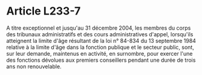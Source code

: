 # Article L233-7

A titre exceptionnel et jusqu'au 31 décembre 2004, les membres du corps des tribunaux administratifs et des cours administratives d'appel, lorsqu'ils atteignent la limite d'âge résultant de la loi n° 84-834 du 13 septembre 1984 relative à la limite d'âge dans la fonction publique et le secteur public, sont, sur leur demande, maintenus en activité, en surnombre, pour exercer l'une des fonctions dévolues aux premiers conseillers pendant une durée de trois ans non renouvelable.
